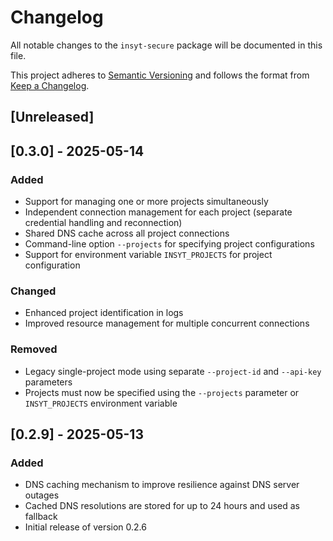 # Changelog

All notable changes to the `insyt-secure` package will be documented in this file.

This project adheres to [Semantic Versioning](https://semver.org/spec/v2.0.0.html) and follows the format from [Keep a Changelog](https://keepachangelog.com/en/1.0.0/).

## [Unreleased]

## [0.3.0] - 2025-05-14

### Added
- Support for managing one or more projects simultaneously
- Independent connection management for each project (separate credential handling and reconnection)
- Shared DNS cache across all project connections
- Command-line option `--projects` for specifying project configurations
- Support for environment variable `INSYT_PROJECTS` for project configuration

### Changed
- Enhanced project identification in logs
- Improved resource management for multiple concurrent connections

### Removed
- Legacy single-project mode using separate `--project-id` and `--api-key` parameters
- Projects must now be specified using the `--projects` parameter or `INSYT_PROJECTS` environment variable

## [0.2.9] - 2025-05-13

### Added
- DNS caching mechanism to improve resilience against DNS server outages
- Cached DNS resolutions are stored for up to 24 hours and used as fallback
- Initial release of version 0.2.6 
